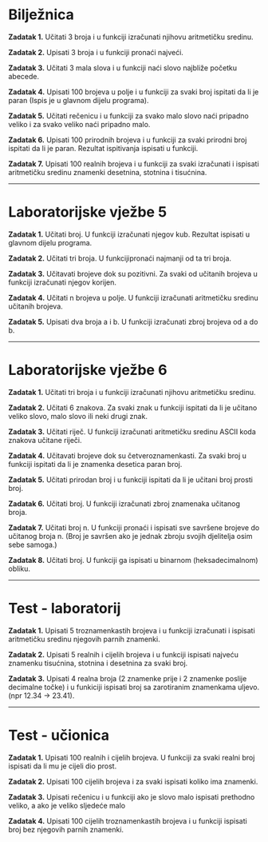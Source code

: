 <h1>Bilježnica</h1>

<strong>Zadatak 1.</strong> Učitati 3 broja i u funkciji izračunati njihovu aritmetičku sredinu.

<strong>Zadatak 2.</strong> Upisati 3 broja i u funkciji pronaći najveći.

<strong>Zadatak 3.</strong> Učitati 3 mala slova i u funkciji naći slovo najbliže početku abecede.

<strong>Zadatak 4.</strong> Upisati 100 brojeva u polje i u funkciji za svaki broj ispitati da li je paran (Ispis je u glavnom dijelu programa).

<strong>Zadatak 5.</strong> Učitati rečenicu i u funkciji za svako malo slovo naći pripadno veliko i za svako veliko naći pripadno malo.

<strong>Zadatak 6.</strong> Upisati 100 prirodnih brojeva i u funkciji za svaki prirodni broj ispitati da li je paran. Rezultat ispitivanja ispisati u funkciji.

<strong>Zadatak 7.</strong> Upisati 100 realnih brojeva i u funkciji za svaki izračunati i ispisati aritmetičku sredinu znamenki desetnina, stotnina i tisućnina.

<hr>

<h1>Laboratorijske vježbe 5</h1>

<strong>Zadatak 1.</strong> Učitati broj. U funkciji izračunati njegov kub. Rezultat ispisati u glavnom dijelu programa.

<strong>Zadatak 2.</strong> Učitati tri broja. U funkcijipronaći najmanji od ta tri broja.

<strong>Zadatak 3.</strong> Učitavati brojeve dok su pozitivni. Za svaki od učitanih brojeva u funkciji izračunati njegov korijen.

<strong>Zadatak 4.</strong> Učitati n brojeva u polje. U funkciji izračunati aritmetičku sredinu učitanih brojeva.

<strong>Zadatak 5.</strong> Upisati dva broja a i b. U funkciji izračunati zbroj brojeva od a do b.

<hr>

<h1>Laboratorijske vježbe 6</h1>

<strong>Zadatak 1.</strong> Učitati tri broja i u funkciji izračunati njihovu aritmetičku sredinu.

<strong>Zadatak 2.</strong> Učitati 6 znakova. Za svaki znak u funkciji ispitati da li je učitano veliko slovo, malo slovo ili neki drugi znak.

<strong>Zadatak 3.</strong> Učitati riječ. U funkciji izračunati aritmetičku sredinu ASCII koda znakova učitane riječi.

<strong>Zadatak 4.</strong> Učitavati brojeve dok su četveroznamenkasti. Za svaki broj u funkciji ispitati da li je znamenka desetica paran broj.

<strong>Zadatak 5.</strong> Učitati prirodan broj i u funkciji ispitati da li je učitani broj prosti broj.

<strong>Zadatak 6.</strong> Učitati broj. U funkciji izračunati zbroj znamenaka učitanog broja.

<strong>Zadatak 7.</strong> Učitati broj n. U funkciji pronaći i ispisati sve savršene brojeve do učitanog broja n. (Broj je savršen ako je jednak zbroju svojih djelitelja osim sebe samoga.)

<strong>Zadatak 8.</strong> Učitati broj. U funkciji ga ispisati u binarnom (heksadecimalnom) obliku.

<hr>

<h1>Test - laboratorij</h1>

<strong>Zadatak 1.</strong> Upisati 5 troznamenkastih brojeva i u funkciji izračunati i ispisati aritmetičku sredinu njegovih parnih znamenki.

<strong>Zadatak 2.</strong> Upisati 5 realnih i cijelih brojeva i u funkciji ispisati najveću znamenku tisućnina, stotnina i desetnina za svaki broj.

<strong>Zadatak 3.</strong> Upisati 4 realna broja (2 znamenke prije i 2 znamenke poslije decimalne točke) i u funkiciji ispisati broj sa zarotiranim znamenkama uljevo. (npr 12.34  -> 23.41).

<hr>

<h1>Test - učionica</h1>

<strong>Zadatak 1.</strong> Upisati 100 realnih i cijelih brojeva. U funkciji za svaki realni broj ispisati da li mu je cijeli dio prost.

<strong>Zadatak 2.</strong> Upisati 100 cijelih brojeva i za svaki ispisati koliko ima znamenki.

<strong>Zadatak 3.</strong> Upisati rečenicu i u funkciji ako je slovo malo ispisati prethodno veliko, a ako je veliko sljedeće malo

<strong>Zadatak 4.</strong> Upisati 100 cijelih troznamenkastih brojeva i u funkciji ispisati broj bez njegovih parnih znamenki.
